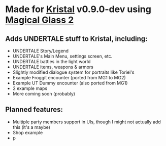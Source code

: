 # Made for [Kristal](https://github.com/KristalTeam/Kristal) v0.9.0-dev using [Magical Glass 2](https://github.com/Idunno1/magical-glass-2)

## Adds **UNDERTALE** stuff to Kristal, including:
* UNDERTALE Story/Legend
* UNDERTALE's Main Menu, settings screen, etc.
* UNDERTALE battles in the light world
* UNDERTALE items, weapons & armors
* Slightly modified dialogue system for portraits like Toriel's
* Example Froggit encounter (ported from MG1 to MG2)
* Example UT Dummy encounter (also ported from MG1)
* 2 example maps
* More coming soon (probably)

## Planned features:
* Multiple party members support in UIs, though I might not actually add this (it's a maybe)
* Shop example
* p

